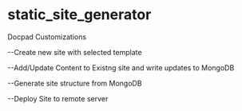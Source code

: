 static_site_generator
=====================

Docpad Customizations


--Create new site with selected template

--Add/Update Content to Existng site and write updates to MongoDB 

--Generate site structure from MongoDB

--Deploy Site to remote server

